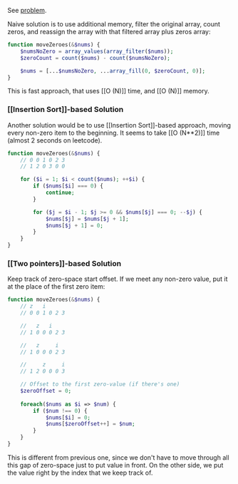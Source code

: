 See [problem](https://leetcode.com/problems/move-zeroes/description/?envType=study-plan-v2&envId=leetcode-75).

Naive solution is to use additional memory, filter the original array, count zeros, and reassign the array with that filtered array plus zeros array:

```php
function moveZeroes(&$nums) {
    $numsNoZero = array_values(array_filter($nums));
    $zeroCount = count($nums) - count($numsNoZero);

    $nums = [...$numsNoZero, ...array_fill(0, $zeroCount, 0)];
}
```

This is fast approach, that uses [[O (N)]] time, and [[O (N)]] memory.

### [[Insertion Sort]]-based Solution

Another solution would be to use [[Insertion Sort]]-based approach, moving every non-zero item to the beginning. 
It seems to take [[O (N**2)]] time (almost 2 seconds on leetcode).

```php
function moveZeroes(&$nums) {
    // 0 0 1 0 2 3
    // 1 2 0 3 0 0

    for ($i = 1; $i < count($nums); ++$i) {
        if ($nums[$i] === 0) {
            continue;
        }

        for ($j = $i - 1; $j >= 0 && $nums[$j] === 0; --$j) {
            $nums[$j] = $nums[$j + 1];
            $nums[$j + 1] = 0;
        }
    }
}
```

### [[Two pointers]]-based Solution

Keep track of zero-space start offset. If we meet any non-zero value, put it at the place of the first zero item:

```php
function moveZeroes(&$nums) {
    // z   i
    // 0 0 1 0 2 3

    //   z   i
    // 1 0 0 0 2 3

    //   z     i
    // 1 0 0 0 2 3

    //     z     i
    // 1 2 0 0 0 3

	// Offset to the first zero-value (if there's one)
	$zeroOffset = 0;
	
	foreach($nums as $i => $num) {
	    if ($num !== 0) {
	        $nums[$i] = 0;
	        $nums[$zeroOffset++] = $num;
	    }
	}
}
```

This is different from previous one, since we don't have to move through all this gap of zero-space just to put value in front. On the other side, we put the value right by the index that we keep track of.